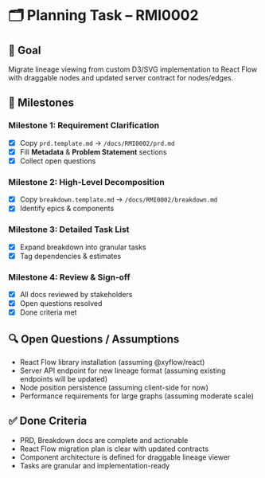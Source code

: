 # 🗂️ Planning Task – RMI0002

## 🎯 Goal
Migrate lineage viewing from custom D3/SVG implementation to React Flow with draggable nodes and updated server contract for nodes/edges.

## 🚧 Milestones
### Milestone 1: Requirement Clarification
- [x] Copy `prd.template.md` → `/docs/RMI0002/prd.md`
- [x] Fill **Metadata** & **Problem Statement** sections
- [x] Collect open questions

### Milestone 2: High‑Level Decomposition
- [x] Copy `breakdown.template.md` → `/docs/RMI0002/breakdown.md`
- [x] Identify epics & components

### Milestone 3: Detailed Task List
- [x] Expand breakdown into granular tasks
- [x] Tag dependencies & estimates

### Milestone 4: Review & Sign‑off
- [x] All docs reviewed by stakeholders
- [x] Open questions resolved
- [x] Done criteria met

## 🔍 Open Questions / Assumptions
- React Flow library installation (assuming @xyflow/react)
- Server API endpoint for new lineage format (assuming existing endpoints will be updated)
- Node position persistence (assuming client-side for now)
- Performance requirements for large graphs (assuming moderate scale)

## ✅ Done Criteria
- PRD, Breakdown docs are complete and actionable
- React Flow migration plan is clear with updated contracts
- Component architecture is defined for draggable lineage viewer
- Tasks are granular and implementation-ready
